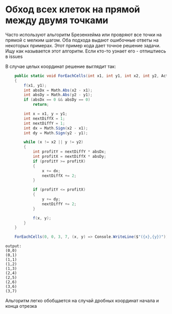 # Обход всех клеток на прямой между двумя точками

Часто используют альгоритм Брезенхейма или провряют все точки на прямой с мелким шагом. Оба подхода выдают ошибочные ответы на некоторых примерах. Этот пример кода дает точное решение задачи. Ищу как называется этот алгоритм. Если кто-то узнает его - отпиштиесь в issues

В случае целых координат решение выглядит так:

```c#
    public static void ForEachCells(int x1, int y1, int x2, int y2, Action<int, int> f)
    {
        f(x1, y1);
        int absDx = Math.Abs(x2 - x1);
        int absDy = Math.Abs(y2 - y1);
        if (absDx == 0 && absDy == 0)
            return;

        int x = x1, y = y1;
        int nextDiffX = 1;
        int nextDiffY = 1;
        int dx = Math.Sign(x2 - x1);
        int dy = Math.Sign(y2 - y1);

        while (x != x2 || y != y2)
        {
            int profitY = nextDiffY * absDx;
            int profitX = nextDiffX * absDy;
            if (profitY >= profitX)
            {
                x += dx;
                nextDiffX += 2;
            }

            if (profitY <= profitX)
            {
                y += dy;
                nextDiffY += 2;
            }

            f(x, y);
        }
    }
```

```c#
    ForEachCells(0, 0, 3, 7, (x, y) => Console.WriteLine($"({x},{y})"));
```

```
output:
(0,0)
(0,1)
(1,1)
(1,2)
(1,3)
(2,4)
(2,5)
(2,6)
(3,6)
(3,7)
```

Альгоритм легко обобщается на случай дробных координат начала и конца отрезка
